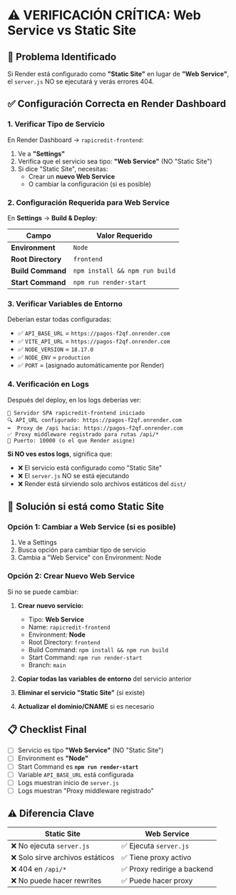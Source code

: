 # ⚠️ VERIFICACIÓN CRÍTICA: Web Service vs Static Site

## 🔴 Problema Identificado

Si Render está configurado como **"Static Site"** en lugar de **"Web Service"**, el `server.js` NO se ejecutará y verás errores 404.

## ✅ Configuración Correcta en Render Dashboard

### 1. Verificar Tipo de Servicio

En Render Dashboard → `rapicredit-frontend`:

1. Ve a **"Settings"**
2. Verifica que el servicio sea tipo: **"Web Service"** (NO "Static Site")
3. Si dice "Static Site", necesitas:
   - Crear un **nuevo Web Service**
   - O cambiar la configuración (si es posible)

### 2. Configuración Requerida para Web Service

En **Settings** → **Build & Deploy**:

| Campo | Valor Requerido |
|-------|----------------|
| **Environment** | `Node` |
| **Root Directory** | `frontend` |
| **Build Command** | `npm install && npm run build` |
| **Start Command** | `npm run render-start` |

### 3. Verificar Variables de Entorno

Deberían estar todas configuradas:
- ✅ `API_BASE_URL` = `https://pagos-f2qf.onrender.com`
- ✅ `VITE_API_URL` = `https://pagos-f2qf.onrender.com`
- ✅ `NODE_VERSION` = `18.17.0`
- ✅ `NODE_ENV` = `production`
- ✅ `PORT` = (asignado automáticamente por Render)

### 4. Verificación en Logs

Después del deploy, en los logs deberías ver:

```
🚀 Servidor SPA rapicredit-frontend iniciado
🔍 API_URL configurado: https://pagos-f2qf.onrender.com
➡️  Proxy de /api hacia: https://pagos-f2qf.onrender.com
✅ Proxy middleware registrado para rutas /api/*
📡 Puerto: 10000 (o el que Render asigne)
```

**Si NO ves estos logs**, significa que:
- ❌ El servicio está configurado como "Static Site"
- ❌ El `server.js` NO se está ejecutando
- ❌ Render está sirviendo solo archivos estáticos del `dist/`

## 🔧 Solución si está como Static Site

### Opción 1: Cambiar a Web Service (si es posible)

1. Ve a Settings
2. Busca opción para cambiar tipo de servicio
3. Cambia a "Web Service" con Environment: Node

### Opción 2: Crear Nuevo Web Service

Si no se puede cambiar:

1. **Crear nuevo servicio:**
   - Tipo: **Web Service**
   - Name: `rapicredit-frontend`
   - Environment: **Node**
   - Root Directory: `frontend`
   - Build Command: `npm install && npm run build`
   - Start Command: `npm run render-start`
   - Branch: `main`

2. **Copiar todas las variables de entorno** del servicio anterior

3. **Eliminar el servicio "Static Site"** (si existe)

4. **Actualizar el dominio/CNAME** si es necesario

## 📋 Checklist Final

- [ ] Servicio es tipo **"Web Service"** (NO "Static Site")
- [ ] Environment es **"Node"**
- [ ] Start Command es **`npm run render-start`**
- [ ] Variable `API_BASE_URL` está configurada
- [ ] Logs muestran inicio de `server.js`
- [ ] Logs muestran "Proxy middleware registrado"

## ⚠️ Diferencia Clave

| Static Site | Web Service |
|------------|-------------|
| ❌ No ejecuta `server.js` | ✅ Ejecuta `server.js` |
| ❌ Solo sirve archivos estáticos | ✅ Tiene proxy activo |
| ❌ 404 en `/api/*` | ✅ Proxy redirige a backend |
| ❌ No puede hacer rewrites | ✅ Puede hacer proxy |

